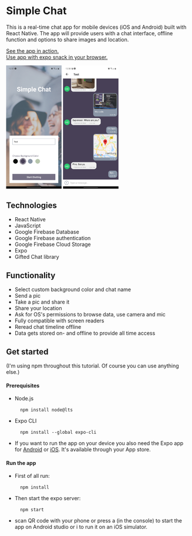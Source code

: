 # Simple Chat

This is a real-time chat app for mobile devices (iOS and Android) built with React Native. The app will provide users with a chat interface, offline function and options to share images and location.

<a href="https://vimeo.com/manage/videos/647875608?embedded=false&source=video_title&owner=20281206">See the app in action.</a><br>
<a href="https://snack.expo.dev/@hannesdonel/9abbd0">Use app with expo snack in your browser.</a>

<img src="./assets/example1.jpg" alt="Example Image 1" width="30%">     <img src="./assets/example2.jpg" alt="Example Image 2" width="30%">


## Technologies

- React Native
- JavaScript
- Google Firebase Database
- Google Firebase authentication
- Google Firebase Cloud Storage
- Expo
- Gifted Chat library


## Functionality

- Select custom background color and chat name
- Send a pic
- Take a pic and share it
- Share your location
- Ask for OS's permissions to browse data, use camera and mic
- Fully compatible with screen readers
- Reread chat timeline offline
- Data gets stored on- and offline to provide all time access


## Get started

(I'm using npm throughout this tutorial. Of course you can use anything else.)

#### Prerequisites
- Node.js

        npm install node@lts

- Expo CLI

        npm install --global expo-cli

- If you want to run the app on your device you also need the Expo app for <a href="https://play.google.com/store/apps/details?id=host.exp.exponent&referrer=www">Android</a> or <a href="https://apps.apple.com/app/apple-store/id982107779">iOS</a>. It's available through your App store.

#### Run the app
- First of all run:

        npm install

- Then start the expo server:

        npm start

- scan QR code with your phone or press a (in the console) to start the app on Android studio or i to run it on an iOS simulator.